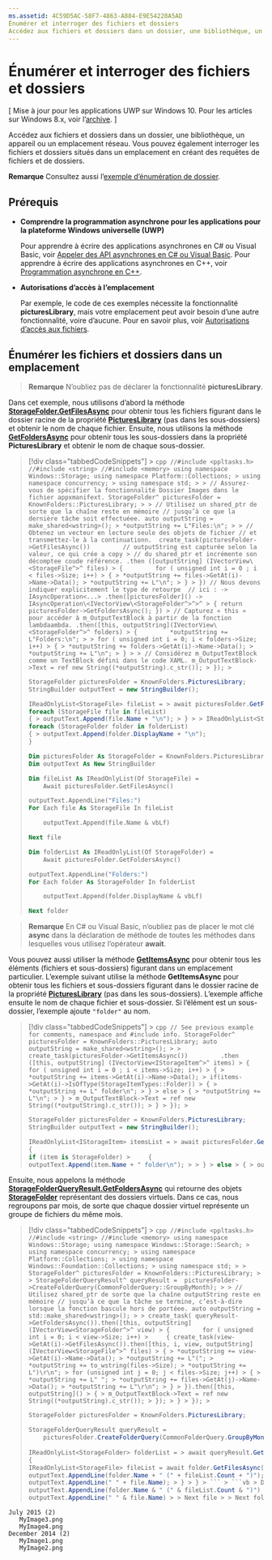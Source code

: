 ```yaml
---
ms.assetid: 4C59D5AC-58F7-4863-A884-E9E54228A5AD
Énumérer et interroger des fichiers et dossiers
Accédez aux fichiers et dossiers dans un dossier, une bibliothèque, un appareil ou un emplacement réseau. Vous pouvez également interroger les fichiers et dossiers situés dans un emplacement en créant des requêtes de fichiers et de dossiers.
---
```

# Énumérer et interroger des fichiers et dossiers


\[ Mise à jour pour les applications UWP sur Windows 10. Pour les articles sur Windows 8.x, voir l’[archive](http://go.microsoft.com/fwlink/p/?linkid=619132). \]


Accédez aux fichiers et dossiers dans un dossier, une bibliothèque, un appareil ou un emplacement réseau. Vous pouvez également interroger les fichiers et dossiers situés dans un emplacement en créant des requêtes de fichiers et de dossiers.

**Remarque** Consultez aussi l’[exemple d’énumération de dossier](http://go.microsoft.com/fwlink/p/?linkid=619993).

 
## Prérequis

-   **Comprendre la programmation asynchrone pour les applications pour la plateforme Windows universelle (UWP)**

    Pour apprendre à écrire des applications asynchrones en C# ou Visual Basic, voir [Appeler des API asynchrones en C# ou Visual Basic](https://msdn.microsoft.com/library/windows/apps/mt187337). Pour apprendre à écrire des applications asynchrones en C++, voir [Programmation asynchrone en C++](https://msdn.microsoft.com/library/windows/apps/mt187334).

-   **Autorisations d’accès à l’emplacement**

    Par exemple, le code de ces exemples nécessite la fonctionnalité **picturesLibrary**, mais votre emplacement peut avoir besoin d’une autre fonctionnalité, voire d’aucune. Pour en savoir plus, voir [Autorisations d’accès aux fichiers](file-access-permissions.md).

## Énumérer les fichiers et dossiers dans un emplacement

> **Remarque** N’oubliez pas de déclarer la fonctionnalité **picturesLibrary**.

Dans cet exemple, nous utilisons d’abord la méthode [**StorageFolder.GetFilesAsync**](https://msdn.microsoft.com/library/windows/apps/br227276) pour obtenir tous les fichiers figurant dans le dossier racine de la propriété [**PicturesLibrary**](https://msdn.microsoft.com/library/windows/apps/br227156) (pas dans les sous-dossiers) et obtenir le nom de chaque fichier. Ensuite, nous utilisons la méthode [**GetFoldersAsync**](https://msdn.microsoft.com/library/windows/apps/br227280) pour obtenir tous les sous-dossiers dans la propriété **PicturesLibrary** et obtenir le nom de chaque sous-dossier.

<!--BUGBUG: IAsyncOperation<IVectorView<StorageFolder^>^>^  causes build to flake out-->
> [!div class="tabbedCodeSnippets"] > ```cpp
> //#include <ppltasks.h>
> //#include <string>
> //#include <memory>
> using namespace Windows::Storage;
> using namespace Platform::Collections; > using namespace concurrency; > using namespace std; > > // Assurez-vous de spécifier la fonctionnalité Dossier Images dans le fichier appxmanifext.
> StorageFolder^ picturesFolder = KnownFolders::PicturesLibrary; > > // Utilisez un shared_ptr de sorte que la chaîne reste en mémoire
> // jusqu’à ce que la dernière tâche soit effectuéee.
> auto outputString = make_shared<wstring>(); > *outputString += L"Files:\n"; > > // Obtenez un vecteur en lecture seule des objets de fichier
> // et transmettez-le à la continuationn. 
> create_task(picturesFolder->GetFilesAsync())        
> // outputString est capturée selon la valeur, ce qui crée a copy > // du shared_ptr et incrémente son décomptee coude référence.
> .then ([outputString] (IVectorView\<StorageFile^>^ files) > {        
> for ( unsigned int i = 0 ; i < files->Size; i++) > { > *outputString += files->GetAt(i)->Name->Data(); > *outputString += L"\n"; > } > })
> // Nous devons indiquer explicitement le type de retourpe 
> // ici : -> IAsyncOperation<...>
>     .then([picturesFolder]() -> IAsyncOperation\<IVectorView\<StorageFolder^>^>^ > {
> return picturesFolder->GetFoldersAsync();
> }) > // Capturez « this » pour accéder à m_OutputTextBlock à partir de la fonction lambdaambda.
> .then([this, outputString](IVectorView\<StorageFolder^>^ folders) > {        
> *outputString += L"Folders:\n"; > > for ( unsigned int i = 0; i < folders->Size; i++) > { > *outputString += folders->GetAt(i)->Name->Data(); > *outputString += L"\n"; > } > > // Considérez m_OutputTextBlock comme un TextBlock défini dans le code XAML.
> m_OutputTextBlock->Text = ref new String((*outputString).c_str()); > }); > ```
> ```cs
> StorageFolder picturesFolder = KnownFolders.PicturesLibrary;
> StringBuilder outputText = new StringBuilder();
> 
> IReadOnlyList<StorageFile> fileList = > await picturesFolder.GetFilesAsync(); > > outputText.AppendLine("Files:");
> foreach (StorageFile file in fileList)
> { > outputText.Append(file.Name + "\n"); > } > > IReadOnlyList<StorageFolder> folderList = > await picturesFolder.GetFoldersAsync(); > > outputText.AppendLine("Folders:");
> foreach (StorageFolder folder in folderList)
> { > outputText.Append(folder.DisplayName + "\n");
> }
> ```
> ```vb
> Dim picturesFolder As StorageFolder = KnownFolders.PicturesLibrary
> Dim outputText As New StringBuilder
> 
> Dim fileList As IReadOnlyList(Of StorageFile) =
>     Await picturesFolder.GetFilesAsync()
> 
> outputText.AppendLine("Files:")
> For Each file As StorageFile In fileList
> 
>     outputText.Append(file.Name & vbLf)
> 
> Next file
> 
> Dim folderList As IReadOnlyList(Of StorageFolder) =
>     Await picturesFolder.GetFoldersAsync()
> 
> outputText.AppendLine("Folders:")
> For Each folder As StorageFolder In folderList
> 
>     outputText.Append(folder.DisplayName & vbLf)
> 
> Next folder
> ```


> **Remarque** En C# ou Visual Basic, n’oubliez pas de placer le mot clé **async** dans la déclaration de méthode de toutes les méthodes dans lesquelles vous utilisez l’opérateur **await**.
 

Vous pouvez aussi utiliser la méthode [**GetItemsAsync**](https://msdn.microsoft.com/library/windows/apps/br227286) pour obtenir tous les éléments (fichiers et sous-dossiers) figurant dans un emplacement particulier. L’exemple suivant utilise la méthode **GetItemsAsync** pour obtenir tous les fichiers et sous-dossiers figurant dans le dossier racine de la propriété [**PicturesLibrary**](https://msdn.microsoft.com/library/windows/apps/br227156) (pas dans les sous-dossiers). L’exemple affiche ensuite le nom de chaque fichier et sous-dossier. Si l’élément est un sous-dossier, l’exemple ajoute `"folder"` au nom.

> [!div class="tabbedCodeSnippets"] > ```cpp
> // See previous example for comments, namespace and #include info.
> StorageFolder^ picturesFolder = KnownFolders::PicturesLibrary;
> auto outputString = make_shared<wstring>(); > > create_task(picturesFolder->GetItemsAsync())        
> .then ([this, outputString] (IVectorView<IStorageItem^>^ items) > {        
> for ( unsigned int i = 0 ; i < items->Size; i++) > { > *outputString += items->GetAt(i)->Name->Data(); > if(items->GetAt(i)->IsOfType(StorageItemTypes::Folder)) > { > *outputString += L" folder\n"; > } > else > { > *outputString += L"\n"; > } > m_OutputTextBlock->Text = ref new String((*outputString).c_str()); > } > }); > ```
> ```cs
> StorageFolder picturesFolder = KnownFolders.PicturesLibrary;
> StringBuilder outputText = new StringBuilder();
> 
> IReadOnlyList<IStorageItem> itemsList = > await picturesFolder.GetItemsAsync(); > > foreach (var item in itemsList)
> {
> if (item is StorageFolder) >     {
> outputText.Append(item.Name + " folder\n"); > > } > else > { > outputText.Append(item.Name + "\n"); > > } > } > ``` > ```vb > Dim picturesFolder As StorageFolder = KnownFolders.PicturesLibrary > Dim outputText As New StringBuilder > > Dim itemsList As IReadOnlyList(Of IStorageItem) = > Await picturesFolder.GetItemsAsync() > > For Each item In itemsList > > If TypeOf item Is StorageFolder Then > > outputText.Append(item.Name & " folder" & vbLf) > > Else > > outputText.Append(item.Name & vbLf) > > End If > > Next item > ``` ## Interroger les fichiers situés dans un emplacement et énumérer les fichiers correspondants Dans cet exemple, nous interrogeons tous les fichiers figurant dans la propriété [**PicturesLibrary**](https://msdn.microsoft.com/library/windows/apps/br227156), regroupés en fonction du mois, et cette fois, l’exemple recherche dans les sous-dossiers. Tout d’abord, nous appelons la méthode [**StorageFolder.CreateFolderQuery**](https://msdn.microsoft.com/library/windows/apps/br227262) et transmettons la valeur [**CommonFolderQuery.GroupByMonth**](https://msdn.microsoft.com/library/windows/apps/br207957) à la méthode. Nous obtenons ainsi un objet [**StorageFolderQueryResult**](https://msdn.microsoft.com/library/windows/apps/br208066).

Ensuite, nous appelons la méthode [**StorageFolderQueryResult.GetFoldersAsync**](https://msdn.microsoft.com/library/windows/apps/br208074) qui retourne des objets [**StorageFolder**](https://msdn.microsoft.com/library/windows/apps/br227230) représentant des dossiers virtuels. Dans ce cas, nous regroupons par mois, de sorte que chaque dossier virtuel représente un groupe de fichiers du même mois.

> [!div class="tabbedCodeSnippets"] > ```cpp
> //#include <ppltasks.h>
> //#include <string>
> //#include <memory>
> using namespace Windows::Storage;
> using namespace Windows::Storage::Search; > using namespace concurrency; > using namespace Platform::Collections; > using namespace Windows::Foundation::Collections; > using namespace std; > > StorageFolder^ picturesFolder = KnownFolders::PicturesLibrary; > > StorageFolderQueryResult^ queryResult = 
> picturesFolder->CreateFolderQuery(CommonFolderQuery::GroupByMonth); > > // Utilisez shared_ptr de sorte que la chaîne outputString reste en mémoire
> // jusqu’à ce que la tâche se termine, c’est-à-dire lorsque la fonction bascule hors de portéee.
> auto outputString = std::make_shared<wstring>(); > > create_task( queryResult->GetFoldersAsync()).then([this, outputString] (IVectorView<StorageFolder^>^ view) > {        
> for ( unsigned int i = 0; i < view->Size; i++) >     {
>         create_task(view->GetAt(i)->GetFilesAsync()).then([this, i, view, outputString](IVectorView<StorageFile^>^ files) > { > *outputString += view->GetAt(i)->Name->Data(); > *outputString += L"("; > *outputString += to_wstring(files->Size); > *outputString += L")\r\n"; > for (unsigned int j = 0; j < files->Size; j++) > { > *outputString += L" "; > *outputString += files->GetAt(j)->Name->Data(); > *outputString += L"\r\n"; > } > }).then([this, outputString]() > { > m_OutputTextBlock->Text = ref new String((*outputString).c_str()); > }); > } > }); > ```
> ```cs
> StorageFolder picturesFolder = KnownFolders.PicturesLibrary;
> 
> StorageFolderQueryResult queryResult = 
>     picturesFolder.CreateFolderQuery(CommonFolderQuery.GroupByMonth);
>         
> IReadOnlyList<StorageFolder> folderList = > await queryResult.GetFoldersAsync(); > > StringBuilder outputText = new StringBuilder(); > > foreach (StorageFolder folder in folderList)
> {
> IReadOnlyList<StorageFile> fileList = await folder.GetFilesAsync(); > > // Imprimez le mois et le nombre de fichiers de ce groupe.
> outputText.AppendLine(folder.Name + " (" + fileList.Count + ")"); > > foreach (StorageFile file in fileList) > { > // Imprimez le nom du fichier.
> outputText.AppendLine(" " + file.Name); > } > } > ``` > ```vb > Dim picturesFolder As StorageFolder = KnownFolders.PicturesLibrary > Dim outputText As New StringBuilder > > Dim queryResult As StorageFolderQueryResult = > picturesFolder.CreateFolderQuery(CommonFolderQuery.GroupByMonth) > > Dim folderList As IReadOnlyList(Of StorageFolder) = > Await queryResult.GetFoldersAsync() > > For Each folder As StorageFolder In folderList > > Dim fileList As IReadOnlyList(Of StorageFile) = > Await folder.GetFilesAsync() > > ' Imprimez le mois et le nombre de fichiers de ce groupe.
> outputText.AppendLine(folder.Name & " (" & fileList.Count & ")") > > For Each file As StorageFile In fileList > > ' Imprimez le nom du fichier.
> outputText.AppendLine(" " & file.Name) > > Next file > > Next folder > ``` La sortie de l’exemple ressemble à ce qui suit.

``` syntax
July ‎2015 (2)
   MyImage3.png
   MyImage4.png
‎December ‎2014 (2)
   MyImage1.png
   MyImage2.png
```



<!--HONumber=Mar16_HO1-->


